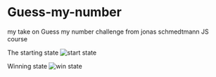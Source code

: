 # Guess-my-number
my take on Guess my number challenge from jonas schmedtmann JS course

The starting state
![start state](https://github.com/Omrividal/Guess-my-number/assets/105620701/b55230dd-fa4d-42ae-804c-088de4b8adc6)

Winning state
![win state](https://github.com/Omrividal/Guess-my-number/assets/105620701/64f0fb80-56a9-4b9d-9b46-a2d59ac0625e)
